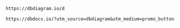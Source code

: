

```
https://dbdiagram.io/d
```


```
https://dbdocs.io/?utm_source=dbdiagram&utm_medium=promo_button
```

